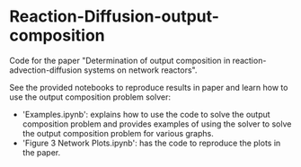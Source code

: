 # Reaction-Diffusion-output-composition

Code for the paper "Determination of output composition in
reaction-advection-diffusion systems on network reactors".

See the provided notebooks to reproduce results in paper and learn how to use the output composition problem solver:
- 'Examples.ipynb': explains how to use the code to solve the output composition problem and provides examples of using the solver to solve the output composition problem for various graphs.
- 'Figure 3 Network Plots.ipynb': has the code to reproduce the plots in the paper.
